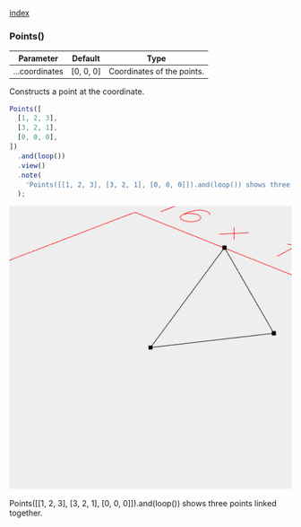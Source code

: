 [index](../../nb/api/index.md)
### Points()
Parameter|Default|Type
---|---|---
...coordinates|[0, 0, 0]|Coordinates of the points.

Constructs a point at the coordinate.

```JavaScript
Points([
  [1, 2, 3],
  [3, 2, 1],
  [0, 0, 0],
])
  .and(loop())
  .view()
  .note(
    'Points([[1, 2, 3], [3, 2, 1], [0, 0, 0]]).and(loop()) shows three points linked together.'
  );
```

![Image](Points.md.0.png)

Points([[1, 2, 3], [3, 2, 1], [0, 0, 0]]).and(loop()) shows three points linked together.
